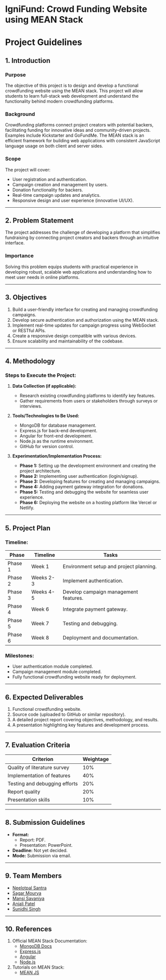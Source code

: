 # IgniFund: Crowd Funding Website using MEAN Stack

# Project Guidelines

## 1. Introduction

### Purpose
The objective of this project is to design and develop a functional crowdfunding website using the MEAN stack. This project will allow students to learn full-stack web development and understand the functionality behind modern crowdfunding platforms.

### Background
Crowdfunding platforms connect project creators with potential backers, facilitating funding for innovative ideas and community-driven projects. Examples include Kickstarter and GoFundMe. The MEAN stack is an efficient framework for building web applications with consistent JavaScript language usage on both client and server sides.

### Scope
The project will cover:
- User registration and authentication.
- Campaign creation and management by users.
- Donation functionality for backers.
- Real-time campaign updates and analytics.
- Responsive design and user experience (innovative UI/UX).

---

## 2. Problem Statement

The project addresses the challenge of developing a platform that simplifies fundraising by connecting project creators and backers through an intuitive interface.

### Importance
Solving this problem equips students with practical experience in developing robust, scalable web applications and understanding how to meet user needs in online platforms.

---

## 3. Objectives

1. Build a user-friendly interface for creating and managing crowdfunding campaigns.
2. Develop secure authentication and authorization using the MEAN stack.
3. Implement real-time updates for campaign progress using WebSocket or RESTful APIs.
4. Create a responsive design compatible with various devices.
5. Ensure scalability and maintainability of the codebase.

---

## 4. Methodology

### Steps to Execute the Project:
1. **Data Collection (if applicable):**
   - Research existing crowdfunding platforms to identify key features.
   - Gather requirements from users or stakeholders through surveys or interviews.

2. **Tools/Technologies to Be Used:**
   - MongoDB for database management.
   - Express.js for back-end development.
   - Angular for front-end development.
   - Node.js as the runtime environment.
   - GitHub for version control.

3. **Experimentation/Implementation Process:**
   - **Phase 1:** Setting up the development environment and creating the project architecture.
   - **Phase 2:** Implementing user authentication (login/signup).
   - **Phase 3:** Developing features for creating and managing campaigns.
   - **Phase 4:** Adding payment gateway integration for donations.
   - **Phase 5:** Testing and debugging the website for seamless user experience.
   - **Phase 6:** Deploying the website on a hosting platform like Vercel or Netlify.

---

## 5. Project Plan

### Timeline:
| **Phase** | **Timeline** | **Tasks** |
|-----------|--------------|-----------|
| Phase 1   | Week 1       | Environment setup and project planning. |
| Phase 2   | Weeks 2-3    | Implement authentication. |
| Phase 3   | Weeks 4-5    | Develop campaign management features. |
| Phase 4   | Week 6       | Integrate payment gateway. |
| Phase 5   | Week 7       | Testing and debugging. |
| Phase 6   | Week 8       | Deployment and documentation. |

### Milestones:
- User authentication module completed.
- Campaign management module completed.
- Fully functional crowdfunding website ready for deployment.

---

## 6. Expected Deliverables

1. Functional crowdfunding website.
2. Source code (uploaded to GitHub or similar repository).
3. A detailed project report covering objectives, methodology, and results.
4. A presentation highlighting key features and development process.

---

## 7. Evaluation Criteria

| **Criterion**                | **Weightage** |
|-------------------------------|---------------|
| Quality of literature survey  | 10%           |
| Implementation of features    | 40%           |
| Testing and debugging efforts | 20%           |
| Report quality                | 20%           |
| Presentation skills           | 10%           |

---

## 8. Submission Guidelines

- **Format:**
  - Report: PDF.
  - Presentation: PowerPoint.
- **Deadline:** Not yet decided.
- **Mode:** Submission via email.

---

## 9. Team Members
- [Neelotpal Santra](https://github.com/NSANTRA)
- [Sagar Mourya](https://github.com/Coffee-Freak)
- [Mansi Savaniya](https://github.com/mansisavaniya)
- [Anjali Patel](https://github.com/Anjalipatel0705)
- [Sunidhi Singh](https://github.com/SUNIDHI123-SINGH)

---

## 10. References

1. Official MEAN Stack Documentation:
   - [MongoDB Docs](https://www.mongodb.com/docs/)
   - [Express.js](https://expressjs.com/)
   - [Angular](https://angular.io/docs)
   - [Node.js](https://nodejs.org/en/docs)
2. Tutorials on MEAN Stack:
   - [MEAN JS](https://www.tutorialspoint.com/meanjs/index.htm)
